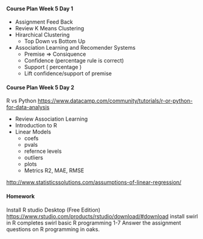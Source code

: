 #### Course Plan Week 5 Day 1
  * Assignment Feed Back
  * Review K Means Clustering
  * Hirarchical Clustering 
    + Top Down vs Bottom Up
  * Association Learning and Recomender Systems
    + Premise => Consiquence
    + Confidence (percentage rule is correct)
    + Support ( percentage )
    + Lift confidence/support of premise

    
#### Course Plan Week 5 Day 2
  R vs Python 
  https://www.datacamp.com/community/tutorials/r-or-python-for-data-analysis
  
  * Review Association Learning
  * Introduction to R
  * Linear Models
    * coefs
    * pvals 
    * refernce levels
    * outliers
    * plots
    * Metrics R2, MAE, RMSE 
    
  http://www.statisticssolutions.com/assumptions-of-linear-regression/

#### Homework

Install R studio Desktop (Free Edition)
https://www.rstudio.com/products/rstudio/download/#download
install swirl in R
completes swirl basic R programming 1-7
Answer the assignment questions on R programming in oaks.






  
  